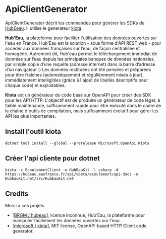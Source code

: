 # ApiClientGenerator
ApiClientGenerator décrit les commandes pour générer les SDKs de [HubEeau](https://github.com/BRGM/hubeau). Il utilise le generateur [kiota](https://github.com/microsoft/kiota).

**Hub'Eau**, la plateforme pour faciliter l'utilisation des données ouvertes sur l'eau en France. Hub'Eau est la solution - sous forme d'API REST web - pour accéder aux données françaises sur l’eau, de façon centralisée et homogène. Autrement dit, Hub'eau permet le téléchargement immédiat de données sur l’eau depuis les principales banques de données nationales, par simple copie d’une requête (adresse internet) dans la barre d’adresse d’un navigateur :)
Les données restituées ont été pensées et préparées pour être fraîches (automatiquement et régulièrement mises à jour), immédiatement intelligibles (grâce à l'ajout de libellés descriptifs pour chaque code) et exploitables.

**Kiota** est un générateur de code basé sur OpenAPI pour créer des SDK pour les API HTTP. L'objectif est de produire un générateur de code léger, à faible maintenance, suffisamment rapide pour être exécuté dans le cadre de la chaîne d'outils de compilation, mais suffisamment évolutif pour gérer les API les plus importantes.

## Install l'outil kiota

```
dotnet tool install --global --prerelease Microsoft.OpenApi.Kiota
```

## Créer l'api cliente pour dotnet
```
kiota -c EcoulementClient -n HubEauKit -l csharp -d https://hubeau.eaufrance.fr/api/vbeta/ecoulement/api-docs -o HubEauKit.net/src/HubEauKit.net
```


## Credits 
Merci à ces projets.

* [[BRGM / hubeau](https://github.com/BRGM/hubeau)], licence inconnue, Hub'Eau, la plateforme pour manipuler facilement les données ouvertes sur l'eau.
* [[microsoft / kiota]()],  MIT license, OpenAPI based HTTP Client code generator.

